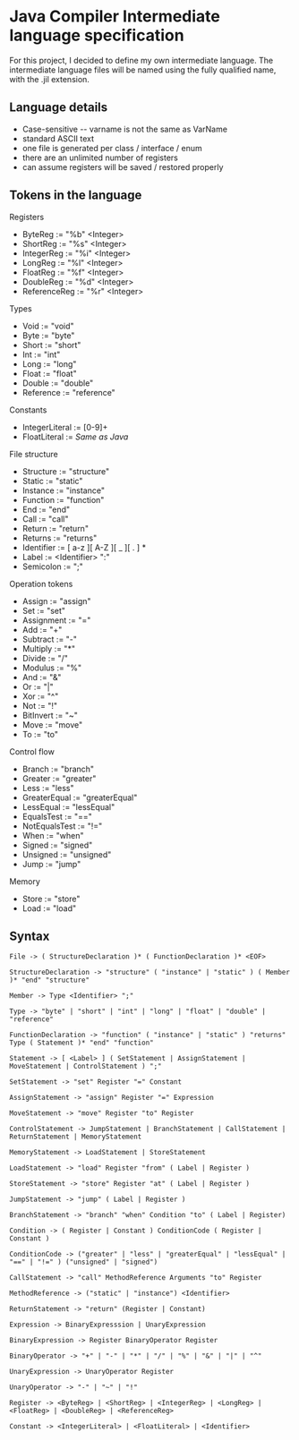 # Java Compiler Intermediate language specification
For this project, I decided to define my own intermediate language.
The intermediate language files will be named using the fully qualified name, with the .jil extension.

## Language details
- Case-sensitive -- varname is not the same as VarName
- standard ASCII text
- one file is generated per class / interface / enum
- there are an unlimited number of registers
- can assume registers will be saved / restored properly

## Tokens in the language

Registers
- ByteReg := "%b" &lt;Integer&gt;
- ShortReg := "%s" &lt;Integer&gt;
- IntegerReg := "%i" &lt;Integer&gt;
- LongReg := "%l" &lt;Integer&gt;
- FloatReg := "%f" &lt;Integer&gt;
- DoubleReg := "%d" &lt;Integer&gt;
- ReferenceReg := "%r" &lt;Integer&gt;

Types
- Void := "void"
- Byte := "byte"
- Short := "short"
- Int := "int"
- Long := "long"
- Float := "float"
- Double := "double"
- Reference := "reference"

Constants
- IntegerLiteral := [0-9]+
- FloatLiteral := *Same as Java*

File structure
- Structure := "structure"
- Static := "static"
- Instance := "instance"
- Function := "function"
- End := "end"
- Call := "call"
- Return := "return"
- Returns := "returns"
- Identifier := \[ a-z \]\[ A-Z \]\[ \_ \]\[ \. \] \*
- Label := &lt;Identifier&gt; ":"
- Semicolon := ";"

Operation tokens
- Assign := "assign"
- Set := "set"
- Assignment := "="
- Add := "+"
- Subtract := "-"
- Multiply := "\*"
- Divide := "/"
- Modulus := "%"
- And := "&"
- Or := "|"
- Xor := "^"
- Not := "!"
- BitInvert := "~"
- Move := "move"
- To := "to"

Control flow
- Branch := "branch"
- Greater := "greater"
- Less := "less"
- GreaterEqual := "greaterEqual"
- LessEqual := "lessEqual"
- EqualsTest := "=="
- NotEqualsTest := "!="
- When := "when"
- Signed := "signed"
- Unsigned := "unsigned"
- Jump := "jump"

Memory
- Store := "store"
- Load := "load"

## Syntax
```
File -> ( StructureDeclaration )* ( FunctionDeclaration )* <EOF>

StructureDeclaration -> "structure" ( "instance" | "static" ) ( Member )* "end" "structure"

Member -> Type <Identifier> ";"

Type -> "byte" | "short" | "int" | "long" | "float" | "double" | "reference"

FunctionDeclaration -> "function" ( "instance" | "static" ) "returns" Type ( Statement )* "end" "function"

Statement -> [ <Label> ] ( SetStatement | AssignStatement | MoveStatement | ControlStatement ) ";"

SetStatement -> "set" Register "=" Constant

AssignStatement -> "assign" Register "=" Expression

MoveStatement -> "move" Register "to" Register

ControlStatement -> JumpStatement | BranchStatement | CallStatement | ReturnStatement | MemoryStatement

MemoryStatement -> LoadStatement | StoreStatement

LoadStatement -> "load" Register "from" ( Label | Register )

StoreStatement -> "store" Register "at" ( Label | Register )

JumpStatement -> "jump" ( Label | Register )

BranchStatement -> "branch" "when" Condition "to" ( Label | Register)

Condition -> ( Register | Constant ) ConditionCode ( Register | Constant )

ConditionCode -> ("greater" | "less" | "greaterEqual" | "lessEqual" | "==" | "!=" ) ("unsigned" | "signed")

CallStatement -> "call" MethodReference Arguments "to" Register

MethodReference -> ("static" | "instance") <Identifier>

ReturnStatement -> "return" (Register | Constant)

Expression -> BinaryExpresssion | UnaryExpression

BinaryExpression -> Register BinaryOperator Register

BinaryOperator -> "+" | "-" | "*" | "/" | "%" | "&" | "|" | "^"

UnaryExpression -> UnaryOperator Register

UnaryOperator -> "-" | "~" | "!"

Register -> <ByteReg> | <ShortReg> | <IntegerReg> | <LongReg> | <FloatReg> | <DoubleReg> | <ReferenceReg>

Constant -> <IntegerLiteral> | <FloatLiteral> | <Identifier>
```

